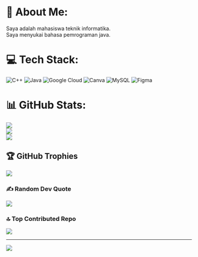 # 💫 About Me:
Saya adalah mahasiswa teknik informatika.<br>Saya menyukai bahasa pemrograman java.<br>


# 💻 Tech Stack:
![C++](https://img.shields.io/badge/c++-%2300599C.svg?style=for-the-badge&logo=c%2B%2B&logoColor=white) ![Java](https://img.shields.io/badge/java-%23ED8B00.svg?style=for-the-badge&logo=openjdk&logoColor=white) ![Google Cloud](https://img.shields.io/badge/GoogleCloud-%234285F4.svg?style=for-the-badge&logo=google-cloud&logoColor=white) ![Canva](https://img.shields.io/badge/Canva-%2300C4CC.svg?style=for-the-badge&logo=Canva&logoColor=white) ![MySQL](https://img.shields.io/badge/mysql-4479A1.svg?style=for-the-badge&logo=mysql&logoColor=white) ![Figma](https://img.shields.io/badge/figma-%23F24E1E.svg?style=for-the-badge&logo=figma&logoColor=white)
# 📊 GitHub Stats:
![](https://github-readme-stats.vercel.app/api?username=Marcho22&theme=dark&hide_border=false&include_all_commits=false&count_private=false)<br/>
![](https://github-readme-streak-stats.herokuapp.com/?user=Marcho22&theme=dark&hide_border=false)<br/>
![](https://github-readme-stats.vercel.app/api/top-langs/?username=Marcho22&theme=dark&hide_border=false&include_all_commits=false&count_private=false&layout=compact)

## 🏆 GitHub Trophies
![](https://github-profile-trophy.vercel.app/?username=Marcho22&theme=radical&no-frame=false&no-bg=true&margin-w=4)

### ✍️ Random Dev Quote
![](https://quotes-github-readme.vercel.app/api?type=horizontal&theme=dark)

### 🔝 Top Contributed Repo
![](https://github-contributor-stats.vercel.app/api?username=Marcho22&limit=5&theme=dark&combine_all_yearly_contributions=true)

---
[![](https://visitcount.itsvg.in/api?id=Marcho22&icon=6&color=0)](https://visitcount.itsvg.in)

<!-- Proudly created with GPRM ( https://gprm.itsvg.in ) -->
